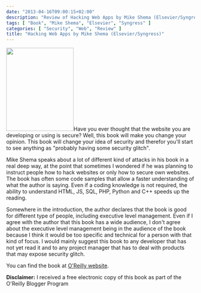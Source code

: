```yaml
---
date: "2013-04-16T09:00:15+02:00"
description: "Review of Hacking Web Apps by Mike Shema (Elsevier/Syngress)"
tags: [ "Book", "Mike Shema", "Elsevier", "Syngress" ]
categories: [ "Security", "Web", "Review" ]
title: "Hacking Web Apps by Mike Shema (Elsevier/Syngress)"
---
```

<img class="alignleft" alt="" src="http://akamaicovers.oreilly.com/images/9781597499569/cat.gif" width="180" height="222" />Have you ever thought that the website you are developing or using is secure? Well, this book will make you change your opinion. This book will change your idea of security and therefor you'll start to see anything as "probably having some security glitch".

Mike Shema speaks about a lot of different kind of attacks in his book in a real deep way, at the point that sometimes I wondered if he was planning to instruct people how to hack websites or only how to secure own websites. The book has often some code samples that allow a faster understanding of what the author is saying. Even if a coding knowledge is not required, the ability to understand HTML, JS, SQL, PHP, Python and C++ speeds up the reading.

Somewhere in the introduction, the author declares that the book is good for different type of people, including executive level management. Even if I agree with the author that this book has a wide audience, I don't agree about the executive level management being in the audience of the book because I think it would be too specific and technical for a person with that kind of focus. I would mainly suggest this book to any developer that has not yet read it and to any project manager that has to deal with products that may expose security glitch.

You can find the book at [O'Reilly website](http://shop.oreilly.com/product/9781597499514.do).

**Disclaimer:** I received a free electronic copy of this book as part of the O'Reilly Blogger Program
